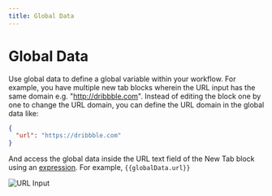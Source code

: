 ```yaml
---
title: Global Data
---
```


# Global Data

Use global data to define a global variable within your workflow. For example, you have multiple new tab blocks wherein the URL input has the same domain e.g. "http://dribbble.com". Instead of editing the block one by one to change the URL domain, you can define the URL domain in the global data like:

```json
{
  "url": "https://dribbble.com"
}
```

And access the global data inside the URL text field of the New Tab block using an [expression](./expressions.md). For example, <code v-pre>{{globalData.url}}</code>

![URL Input](https://s3.ap-southeast-1.amazonaws.com/automa-pub/i/2024/12/02/16bhla-4b.png)
